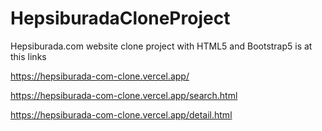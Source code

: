 # HepsiburadaCloneProject
Hepsiburada.com website clone project with HTML5 and Bootstrap5 is at this links 

https://hepsiburada-com-clone.vercel.app/ 

https://hepsiburada-com-clone.vercel.app/search.html

https://hepsiburada-com-clone.vercel.app/detail.html
